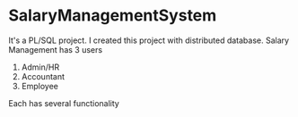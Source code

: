 # SalaryManagementSystem
 
It's a PL/SQL project. I created this project with distributed database.
Salary Management has 3 users
1. Admin/HR
2. Accountant
3. Employee

Each has several functionality


